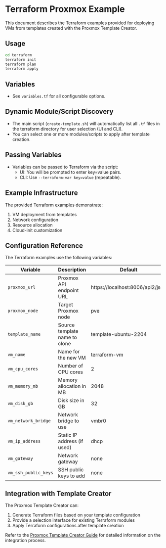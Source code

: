 # Terraform Proxmox Example

This document describes the Terraform examples provided for deploying VMs from templates created with the Proxmox Template Creator.

## Usage

```sh
cd terraform
terraform init
terraform plan
terraform apply
```

## Variables

- See `variables.tf` for all configurable options.

## Dynamic Module/Script Discovery

- The main script (`create-template.sh`) will automatically list all `.tf` files in the terraform directory for user selection (UI and CLI).
- You can select one or more modules/scripts to apply after template creation.

## Passing Variables

- Variables can be passed to Terraform via the script:
  - UI: You will be prompted to enter key=value pairs.
  - CLI: Use `--terraform-var key=value` (repeatable).

## Example Infrastructure

The provided Terraform examples demonstrate:

1. VM deployment from templates
2. Network configuration
3. Resource allocation
4. Cloud-init customization

## Configuration Reference

The Terraform examples use the following variables:

| Variable             | Description                   | Default                          |
| -------------------- | ----------------------------- | -------------------------------- |
| `proxmox_url`        | Proxmox API endpoint URL      | https://localhost:8006/api2/json |
| `proxmox_node`       | Target Proxmox node           | pve                              |
| `template_name`      | Source template name to clone | template-ubuntu-2204             |
| `vm_name`            | Name for the new VM           | terraform-vm                     |
| `vm_cpu_cores`       | Number of CPU cores           | 2                                |
| `vm_memory_mb`       | Memory allocation in MB       | 2048                             |
| `vm_disk_gb`         | Disk size in GB               | 32                               |
| `vm_network_bridge`  | Network bridge to use         | vmbr0                            |
| `vm_ip_address`      | Static IP address (if used)   | dhcp                             |
| `vm_gateway`         | Network gateway               | none                             |
| `vm_ssh_public_keys` | SSH public keys to add        | none                             |

## Integration with Template Creator

The Proxmox Template Creator can:

1. Generate Terraform files based on your template configuration
2. Provide a selection interface for existing Terraform modules
3. Apply Terraform configurations after template creation

Refer to the [Proxmox Template Creator Guide](ProxmoxTemplateCreatorGuide.md) for detailed information on the integration process.
